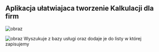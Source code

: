 ## Aplikacja ułatwiajaca tworzenie Kalkulacji dla firm

![obraz](https://github.com/Jey0204/lukas_projekt/assets/130754053/fb4f4e08-4b9e-4ccd-bf3b-e730591e32c6)

![obraz](https://github.com/Jey0204/lukas_projekt/assets/130754053/42d971f9-f047-46bd-ba86-2855a1a349b2)
Wyszukuje z bazy usługi oraz dodaje je do listy w której zapisujemy 
